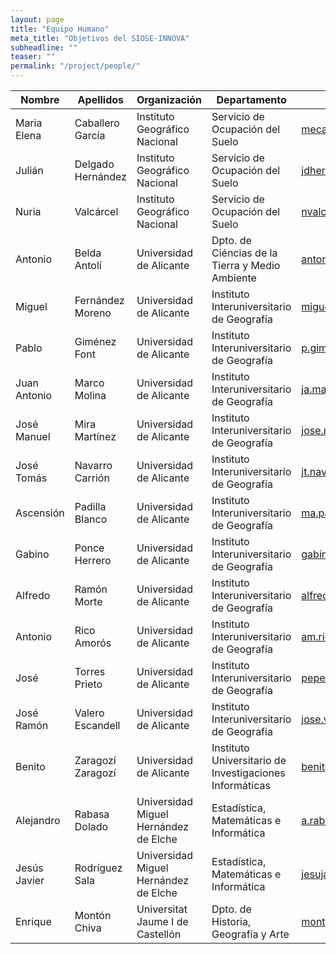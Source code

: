 ```yaml
---
layout: page
title: "Equipo Humano"
meta_title: "Objetivos del SIOSE-INNOVA"
subheadline: ""
teaser: ""
permalink: "/project/people/"
---
```




Nombre        | Apellidos             | Organización                            | Departamento                        | Email contacto  |
--------------|-----------------------|-----------------------------------------|-------------------------------------|-----------------|
Maria Elena   |Caballero García       | Instituto Geográfico Nacional| Servicio de Ocupación del Suelo| mecaballero@fomento.es|
Julián| Delgado Hernández| Instituto Geográfico Nacional| Servicio de Ocupación del Suelo| jdhernandez@fomento.es|
Nuria| Valcárcel| Instituto Geográfico Nacional| Servicio de Ocupación del Suelo| nvalcarcel@fomento.es|
Antonio|Belda Antolí| Universidad de Alicante| Dpto. de Ciéncias de la Tierra y Medio Ambiente| antonio.belda@ua.es|
Miguel|Fernández Moreno| Universidad de Alicante| Instituto Interuniversitario de Geografía| miguel.fernandez@ua.es|
Pablo| Giménez Font| Universidad de Alicante| Instituto Interuniversitario de Geografía| p.gimenezfont@ua.es|
Juan Antonio|Marco Molina|Universidad de Alicante|Instituto Interuniversitario de Geografía|ja.marco@ua.es|
José Manuel|Mira Martínez|Universidad de Alicante|Instituto Interuniversitario de Geografía|jose.mira@ua.es|
José Tomás|Navarro Carrión|Universidad de Alicante|Instituto Interuniversitario de Geografía|jt.navarro@ua.es|
Ascensión|Padilla Blanco|Universidad de Alicante|Instituto Interuniversitario de Geografía|ma.padilla@ua.es|
Gabino|Ponce Herrero|Universidad de Alicante|Instituto Interuniversitario de Geografía|gabino.ponce@ua.es|
Alfredo|Ramón Morte|Universidad de Alicante|Instituto Interuniversitario de Geografía|alfredo.ramon@ua.es|
Antonio|Rico Amorós|Universidad de Alicante|Instituto Interuniversitario de Geografía|am.rico@ua.es|
José|Torres Prieto|Universidad de Alicante|Instituto Interuniversitario de Geografía|pepe.torres@ua.es|
José Ramón|Valero Escandell|Universidad de Alicante|Instituto Interuniversitario de Geografía|jose.valero@ua.es|
Benito|Zaragozí Zaragozí|Universidad de Alicante|Instituto Universitario de Investigaciones Informáticas|benito.zaragozi@ua.es|
Alejandro|Rabasa Dolado|Universidad Miguel Hernández de Elche|Estadística, Matemáticas e Informática|a.rabasa@umh.es|
Jesús Javier|Rodríguez Sala|Universidad Miguel Hernández de Elche| Estadística, Matemáticas e Informática|jesuja.rodriguez@umh.es|
Enrique|Montón Chiva|Universitat Jaume I de Castellón|Dpto. de Historia, Geografía y Arte|montone@uji.es|


